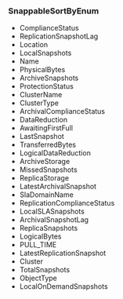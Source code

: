 ### SnappableSortByEnum
- ComplianceStatus
- ReplicationSnapshotLag
- Location
- LocalSnapshots
- Name
- PhysicalBytes
- ArchiveSnapshots
- ProtectionStatus
- ClusterName
- ClusterType
- ArchivalComplianceStatus
- DataReduction
- AwaitingFirstFull
- LastSnapshot
- TransferredBytes
- LogicalDataReduction
- ArchiveStorage
- MissedSnapshots
- ReplicaStorage
- LatestArchivalSnapshot
- SlaDomainName
- ReplicationComplianceStatus
- LocalSLASnapshots
- ArchivalSnapshotLag
- ReplicaSnapshots
- LogicalBytes
- PULL_TIME
- LatestReplicationSnapshot
- Cluster
- TotalSnapshots
- ObjectType
- LocalOnDemandSnapshots
